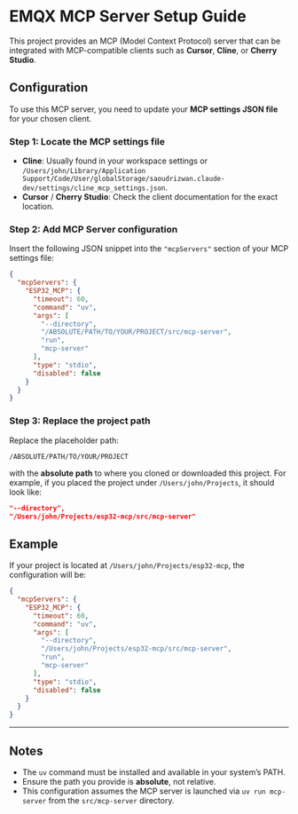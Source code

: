 # EMQX MCP Server Setup Guide

This project provides an MCP (Model Context Protocol) server that can be integrated with MCP-compatible clients such as **Cursor**, **Cline**, or **Cherry Studio**.

## Configuration

To use this MCP server, you need to update your **MCP settings JSON file** for your chosen client.

### Step 1: Locate the MCP settings file
- **Cline**: Usually found in your workspace settings or `/Users/john/Library/Application Support/Code/User/globalStorage/saoudrizwan.claude-dev/settings/cline_mcp_settings.json`. 
- **Cursor** / **Cherry Studio**: Check the client documentation for the exact location.

### Step 2: Add MCP Server configuration

Insert the following JSON snippet into the `"mcpServers"` section of your MCP settings file:

```json
{
  "mcpServers": {
    "ESP32_MCP": {
      "timeout": 60,
      "command": "uv",
      "args": [
        "--directory",
        "/ABSOLUTE/PATH/TO/YOUR/PROJECT/src/mcp-server",
        "run",
        "mcp-server"
      ],
      "type": "stdio",
      "disabled": false
    }
  }
}
````

### Step 3: Replace the project path

Replace the placeholder path:

```
/ABSOLUTE/PATH/TO/YOUR/PROJECT
```

with the **absolute path** to where you cloned or downloaded this project.
For example, if you placed the project under `/Users/john/Projects`, it should look like:

```json
"--directory",
"/Users/john/Projects/esp32-mcp/src/mcp-server"
```

## Example

If your project is located at `/Users/john/Projects/esp32-mcp`, the configuration will be:

```json
{
  "mcpServers": {
    "ESP32_MCP": {
      "timeout": 60,
      "command": "uv",
      "args": [
        "--directory",
        "/Users/john/Projects/esp32-mcp/src/mcp-server",
        "run",
        "mcp-server"
      ],
      "type": "stdio",
      "disabled": false
    }
  }
}
```

---

## Notes

* The `uv` command must be installed and available in your system’s PATH.
* Ensure the path you provide is **absolute**, not relative.
* This configuration assumes the MCP server is launched via `uv run mcp-server` from the `src/mcp-server` directory.
